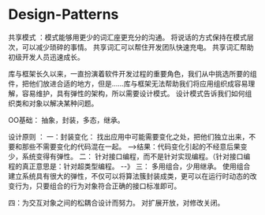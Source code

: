 # Design-Patterns



共享模式
：模式能够用更少的词汇座更充分的沟通。
将说话的方式保持在模式层次，可以减少琐碎的事情。
共享词汇可以帮住开发团队快速充电。
共享词汇帮助初级开发人员迅速成长。


库与框架长久以来，一直扮演着软件开发过程的重要角色，我们从中挑选所要的组件，把他们放进合适的地方，但是……库与框架无法帮助我们将应用组织成容易理解，容易维护，具有弹性的架构，所以需要设计模式。
设计模式告诉我们如何组织类和对象以解决某种问题。


OO基础：
抽象，封装，多态，继承。







设计原则 ：
一：封装变化：
找出应用中可能需要变化之处，把他们独立出来，不要和那些不需要变化的代码混在一起。
-->结果：代码变化引起的不经意后果变少，系统变得有弹性。
二：
针对接口编程，而不是针对实现编程。（针对接口编程的真正意思是：针对超类型编程。
--》
三：
多用组合，少用继承。
使用组合建立系统具有很大的弹性，不仅可以将算法簇封装成类，更可以在运行时动态的改变行为，只要组合的行为对象符合正确的接口标准即可。

四：为交互对象之间的松耦合设计而努力。
对扩展开放，对修改关闭。
